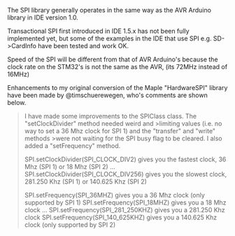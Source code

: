 The SPI library generally operates in the same way as the AVR Arduino library in IDE version 1.0.

Transactional SPI first introduced in IDE 1.5.x has not been fully implemented yet, but some of the examples in the IDE that use SPI e.g. SD->CardInfo have been tested and work OK.

Speed of the SPI will be different from that of AVR Arduino's because the clock rate on the STM32's is not the same as the AVR, (its 72MHz instead of 16MHz)


Enhancements to my original conversion of the Maple "HardwareSPI" library have been made by @timschuerewegen, who's comments are shown below.


>I have made some improvements to the SPIClass class. The "setClockDivider" method needed weird and >limiting values (i.e. no way to set a 36 Mhz clock for SPI 1) and the "transfer" and "write" methods >were not waiting for the SPI busy flag to be cleared. I also added a "setFrequency" method.
>
>SPI.setClockDivider(SPI_CLOCK_DIV2) gives you the fastest clock, 36 Mhz (SPI 1) or 18 Mhz (SPI 2)
>...
>SPI.setClockDivider(SPI_CLOCK_DIV256) gives you the slowest clock, 281.250 Khz (SPI 1) or 140.625 Khz (SPI 2)
>
>SPI.setFrequency(SPI_36MHZ) gives you a 36 Mhz clock (only supported by SPI 1)
>SPI.setFrequency(SPI_18MHZ) gives you a 18 Mhz clock
>...
>SPI.setFrequency(SPI_281_250KHZ) gives you a 281.250 Khz clock
>SPI.setFrequency(SPI_140_625KHZ) gives you a 140.625 Khz clock (only supported by SPI 2)

